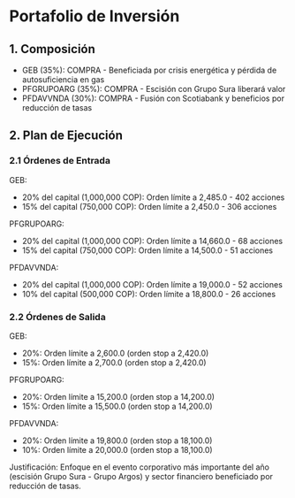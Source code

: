 # Portafolio de Inversión

## 1. Composición

- GEB (35%): COMPRA - Beneficiada por crisis energética y pérdida de autosuficiencia en gas
- PFGRUPOARG (35%): COMPRA - Escisión con Grupo Sura liberará valor
- PFDAVVNDA (30%): COMPRA - Fusión con Scotiabank y beneficios por reducción de tasas

## 2. Plan de Ejecución

### 2.1 Órdenes de Entrada

GEB:
- 20% del capital (1,000,000 COP): Orden límite a 2,485.0 - 402 acciones
- 15% del capital (750,000 COP): Orden límite a 2,450.0 - 306 acciones

PFGRUPOARG:
- 20% del capital (1,000,000 COP): Orden límite a 14,660.0 - 68 acciones
- 15% del capital (750,000 COP): Orden límite a 14,500.0 - 51 acciones

PFDAVVNDA:
- 20% del capital (1,000,000 COP): Orden límite a 19,000.0 - 52 acciones
- 10% del capital (500,000 COP): Orden límite a 18,800.0 - 26 acciones

### 2.2 Órdenes de Salida

GEB:
- 20%: Orden límite a 2,600.0 (orden stop a 2,420.0)
- 15%: Orden límite a 2,700.0 (orden stop a 2,420.0)

PFGRUPOARG:
- 20%: Orden límite a 15,200.0 (orden stop a 14,200.0)
- 15%: Orden límite a 15,500.0 (orden stop a 14,200.0)

PFDAVVNDA:
- 20%: Orden límite a 19,800.0 (orden stop a 18,100.0)
- 10%: Orden límite a 20,000.0 (orden stop a 18,100.0)

Justificación: Enfoque en el evento corporativo más importante del año (escisión Grupo Sura - Grupo Argos) y sector financiero beneficiado por reducción de tasas. 